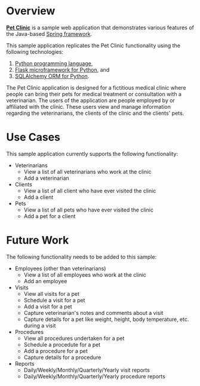 # Overview

**[Pet Clinic](https://github.com/spring-projects/spring-petclinic)** is a
sample web application that demonstrates various features of the Java-based
[Spring framework](https://spring.io).

This sample application replicates the Pet Clinic functionality using the
following technologies:

1. [Python programming language](https://www.python.org),
1. [Flask microframework for Python](http://flask.pocoo.org), and
1. [SQLAlchemy ORM for Python](https://www.sqlalchemy.org).

The Pet Clinic application is designed for a fictitious medical clinic
where people can bring their pets for medical treatment or consultation
with a veterinarian. The users of the application are people employed by
or affiliated with the clinic. These users view and manage information
regarding the veterinarians, the clients of the clinic and the clients'
pets.

# Use Cases

This sample application currently supports the following functionality:

* Veterinarians
    * View a list of all veterinarians who work at the clinic
    * Add a veterinarian
* Clients
    * View a list of all client who have ever visited the clinic
    * Add a client
* Pets
    * View a list of all pets who have ever visited the clinic
    * Add a pet for a client

# Future Work

The following functionality needs to be added to this sample:

* Employees (other than veterinarians)
    * View a list of all employees who work at the clinic
    * Add an employee
* Visits
    * View all visits for a pet
    * Schedule a visit for a pet
    * Add a visit for a pet
    * Capture veterinarian's notes and comments about a visit
    * Capture details for a pet like weight, height, body temperature, etc. during a visit
* Procedures
    * View all procedures undertaken for a pet
    * Schedule a procedute for a pet
    * Add a procedure for a pet
    * Capture details for a procedure
* Reports
    * Daily/Weekly/Monthly/Quarterly/Yearly visit reports
    * Daily/Weekly/Monthly/Quarterly/Yearly procedure reports

